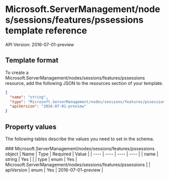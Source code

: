 # Microsoft.ServerManagement/nodes/sessions/features/pssessions template reference
API Version: 2016-07-01-preview
## Template format

To create a Microsoft.ServerManagement/nodes/sessions/features/pssessions resource, add the following JSON to the resources section of your template.

```json
{
  "name": "string",
  "type": "Microsoft.ServerManagement/nodes/sessions/features/pssessions",
  "apiVersion": "2016-07-01-preview"
}
```
## Property values

The following tables describe the values you need to set in the schema.

<a id="Microsoft.ServerManagement/nodes/sessions/features/pssessions" />
### Microsoft.ServerManagement/nodes/sessions/features/pssessions object
|  Name | Type | Required | Value |
|  ---- | ---- | ---- | ---- |
|  name | string | Yes |  |
|  type | enum | Yes | Microsoft.ServerManagement/nodes/sessions/features/pssessions |
|  apiVersion | enum | Yes | 2016-07-01-preview |

